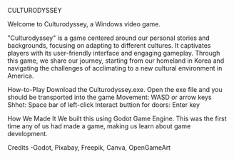 CULTURODYSSEY

Welcome to Culturodyssey, a Windows video game.

"Culturodyssey" is a game centered around our personal stories and backgrounds, focusing on adapting to different cultures.
It captivates players with its user-friendly interface and engaging gameplay.
Through this game, we share our journey, starting from our homeland in Korea and navigating the challenges of acclimating to a new cultural environment in America.

How-to-Play
Download the Culturodyssey.exe. Open the exe file and you should be transported into the game
Movement: WASD or arrow keys
Shhot: Space bar of left-click
Interact buttion for doors: Enter key

How We Made It
We built this using Godot Game Engine. This was the first time any of us had made a game, making us learn about game development.

Credits
-Godot, Pixabay, Freepik, Canva, OpenGameArt
